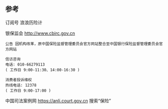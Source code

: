 
## 参考
订阅号 浪浪历险计  

银保监会  http://www.cbirc.gov.cn  
```
公告 因机构改革，原中国保险监督管理委员会官方网站整合至中国银行保险监督管理委员会官方网站

信访咨询
电话: 010-66279113
( 工作日 9:00-11:30、14:00-16:30 )

消费者投诉维权
热线电话: 12378
( 工作日 9:00-17:00 )

```

中国司法案例网 https://anli.court.gov.cn 搜索“保险”
